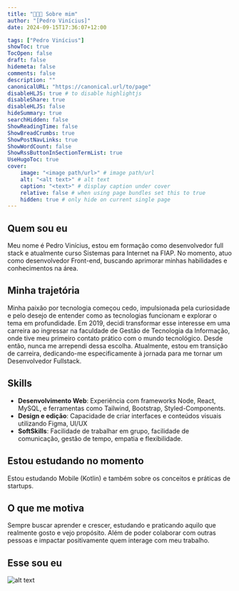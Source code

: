 ```yaml
---
title: "👩🏻‍💻 Sobre mim"
author: "[Pedro Vinícius]"
date: 2024-09-15T17:36:07+12:00

tags: ["Pedro Vinícius"]
showToc: true
TocOpen: false
draft: false
hidemeta: false
comments: false
description: ""
canonicalURL: "https://canonical.url/to/page"
disableHLJS: true # to disable highlightjs
disableShare: true
disableHLJS: false
hideSummary: true
searchHidden: false
ShowReadingTime: false
ShowBreadCrumbs: true
ShowPostNavLinks: true
ShowWordCount: false
ShowRssButtonInSectionTermList: true
UseHugoToc: true
cover:
    image: "<image path/url>" # image path/url
    alt: "<alt text>" # alt text
    caption: "<text>" # display caption under cover
    relative: false # when using page bundles set this to true
    hidden: true # only hide on current single page
---
```



## Quem sou eu

Meu nome é Pedro Vinícius, estou em formação como desenvolvedor full stack e atualmente curso Sistemas para Internet na FIAP. No momento, atuo como desenvolvedor Front-end, buscando aprimorar minhas habilidades e conhecimentos na área.


## Minha trajetória
Minha paixão por tecnologia começou cedo, impulsionada pela curiosidade e pelo desejo de entender como as tecnologias funcionam e explorar o tema em profundidade. Em 2019, decidi transformar esse interesse em uma carreira ao ingressar na faculdade de Gestão de Tecnologia da Informação, onde tive meu primeiro contato prático com o mundo tecnológico. Desde então, nunca me arrependi dessa escolha. Atualmente, estou em transição de carreira, dedicando-me especificamente à jornada para me tornar um Desenvolvedor Fullstack.

## Skills

* **Desenvolvimento Web**: Experiência com frameworks Node, React, MySQL, e ferramentas como Tailwind, Bootstrap, Styled-Components.
* **Design e edição**: Capacidade de criar interfaces e conteúdos visuais utilizando Figma, UI/UX
* **SoftSkills**: Facilidade de trabalhar em grupo, facilidade de comunicação, gestão de tempo, empatia e flexibilidade.

## Estou estudando no momento

Estou estudando Mobile (Kotlin) e também sobre os conceitos e práticas de startups.

## O que me motiva

Sempre buscar aprender e crescer, estudando e praticando aquilo que realmente gosto e vejo propósito. Além de poder colaborar com outras pessoas e impactar positivamente quem interage com meu trabalho.

## Esse sou eu
![alt text](https://imgur.com/C5HDy2W)